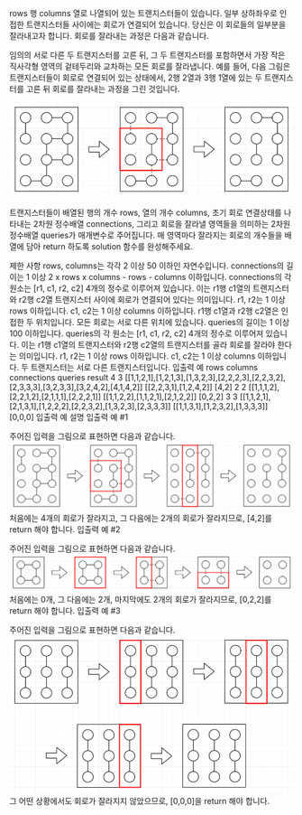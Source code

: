 rows 행 columns 열로 나열되어 있는 트랜지스터들이 있습니다. 일부 상하좌우로 인접한 트랜지스터들 사이에는 회로가 연결되어 있습니다. 당신은 이 회로들의 일부분을 잘라내고자 합니다. 회로를 잘라내는 과정은 다음과 같습니다.

임의의 서로 다른 두 트랜지스터를 고른 뒤, 그 두 트랜지스터를 포함하면서 가장 작은 직사각형 영역의 겉테두리와 교차하는 모든 회로를 잘라냅니다.
예를 들어, 다음 그림은 트랜지스터들이 회로로 연결되어 있는 상태에서, 2행 2열과 3행 1열에 있는 두 트랜지스터를 고른 뒤 회로를 잘라내는 과정을 그린 것입니다.

![e1](e1.png)

트랜지스터들이 배열된 행의 개수 rows, 열의 개수 columns, 초기 회로 연결상태를 나타내는 2차원 정수배열 connections, 그리고 회로을 잘라낼 영역들을 의미하는 2차원 정수배열 queries가 매개변수로 주어집니다. 매 영역마다 잘라지는 회로의 개수들을 배열에 담아 return 하도록 solution 함수를 완성해주세요.

제한 사항
rows, columns는 각각 2 이상 50 이하인 자연수입니다.
connections의 길이는 1 이상 2 x rows x columns - rows - columns 이하입니다.
connections의 각 원소는 [r1, c1, r2, c2] 4개의 정수로 이루어져 있습니다. 이는 r1행 c1열의 트랜지스터와 r2행 c2열 트랜지스터 사이에 회로가 연결되어 있다는 의미입니다.
r1, r2는 1 이상 rows 이하입니다.
c1, c2는 1 이상 columns 이하입니다.
r1행 c1열과 r2행 c2열은 인접한 두 위치입니다.
모든 회로는 서로 다른 위치에 있습니다.
queries의 길이는 1 이상 100 이하입니다.
queries의 각 원소는 [r1, c1, r2, c2] 4개의 정수로 이루어져 있습니다. 이는 r1행 c1열의 트랜지스터와 r2행 c2열의 트랜지스터를 골라 회로를 잘라야 한다는 의미입니다.
r1, r2는 1 이상 rows 이하입니다.
c1, c2는 1 이상 columns 이하입니다.
두 트랜지스터는 서로 다른 트랜지스터입니다.
입출력 예
rows columns connections queries result
4 3 [[1,1,2,1],[1,2,1,3],[1,3,2,3],[2,2,2,3],[2,2,3,2],[2,3,3,3],[3,2,3,3],[3,2,4,2],[4,1,4,2]] [[2,2,3,1],[1,2,4,2]] [4,2]
2 2 [[1,1,1,2],[2,2,1,2],[2,1,1,1],[2,2,2,1]] [[1,1,2,2],[1,1,2,1],[2,1,2,2]] [0,2,2]
3 3 [[1,1,2,1],[2,1,3,1],[1,2,2,2],[2,2,3,2],[1,3,2,3],[2,3,3,3]] [[1,1,3,1],[1,2,3,2],[1,3,3,3]] [0,0,0]
입출력 예 설명
입출력 예 #1

주어진 입력을 그림으로 표현하면 다음과 같습니다.
![e2](e2.png)
처음에는 4개의 회로가 잘라지고, 그 다음에는 2개의 회로가 잘라지므로, [4,2]를 return 해야 합니다.
입출력 예 #2

주어진 입력을 그림으로 표현하면 다음과 같습니다.
![e3](e3.png)
처음에는 0개, 그 다음에는 2개, 마지막에도 2개의 회로가 잘라지므로, [0,2,2]를 return 해야 합니다.
입출력 예 #3

주어진 입력을 그림으로 표현하면 다음과 같습니다.
![e4](e4.png)
그 어떤 상황에서도 회로가 잘라지지 않았으므로, [0,0,0]을 return 해야 합니다.
